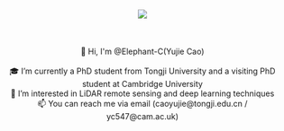 <h1 align="center">
  <a href="https://git.io/typing-svg">
    <img src="https://readme-typing-svg.herokuapp.com/?lines=Hello,+There!+👋;This+is+Yujie+Cao;Nice+to+meet+you!&center=true&size=30">
  </a>
</h1>

<br>
<p align="center">
  👋 Hi, I'm @Elephant-C(Yujie Cao)
  <br>
  <br>
  🎓 I’m currently a PhD student from Tongji University and a visiting PhD student at Cambridge University
  <br>
  👀 I’m interested in LiDAR remote sensing and deep learning techniques
  <br>
  📫 You can reach me via email (caoyujie@tongji.edu.cn / yc547@cam.ac.uk)
  <br>


<!---
Elephant-C/Elephant-C is a ✨ special ✨ repository because its `README.md` (this file) appears on your GitHub profile.
You can click the Preview link to take a look at your changes.
--->
